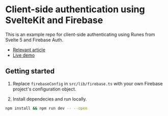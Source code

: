# Client-side authentication using SvelteKit and Firebase

This is an example repo for client-side authenticating using Runes from Svelte 5 and Firebase Auth.

- [Relevant article](https://yazeld.com/blog)
- [Live demo](https://sveltekit-firebase-auth-template.vercel.app/)

## Getting started

1. Replace `firebaseConfig` in `src/lib/firebase.ts` with your own Firebase project's configuration object.

2. Install dependecies and run locally.
```bash
npm install && npm run dev -- --open
```
